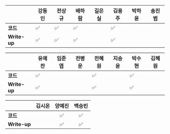 |              | 강동인 |        전상규      | 배하람 | 길은실 |      김용주       | 박하윤 | 송진범 |
| ------------ | ------ | ----------------- | ------ | ------ | ---------------- | ------ | ------ |
| **코드**     |:white_check_mark:|:white_check_mark:| :white_check_mark: |        |:white_check_mark:|        |        |
| **Write-up** |:white_check_mark:|:white_check_mark:| :white_check_mark: |        |:white_check_mark:|        |        |

|              | 유예찬 | 임준엽 | 전병운 | 전혜원 | 지승윤 | 박수현 | 김혜원 |
| ------------ | ------ | ------ | ------ | ------ | ------ | ------ | ------ |
| **코드**     | :white_check_mark: |        |  |:white_check_mark:|        |:white_check_mark:||
| **Write-up** | :white_check_mark: |        ||:white_check_mark:||:white_check_mark:||

|              | 김시온 | 양예진 | 백승빈 |
| ------------ | :----: | :----: | :----: |
| **코드**     ||:white_check_mark:|:white_check_mark:|
| **Write-up** ||:white_check_mark:|:white_check_mark:|

